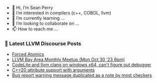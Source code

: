 - 👋 Hi, I’m Sean Perry
- 👀 I’m interested in compilers (c++, COBOL, llvm)
- 🌱 I’m currently learning ...
- 💞️ I’m looking to collaborate on ...
- 📫 How to reach me ...

<!---
s66perry/s66perry is a ✨ special ✨ repository because its `README.md` (this file) appears on your GitHub profile.
You can click the Preview link to take a look at your changes.
--->
### 📕 Latest LLVM Discourse Posts

<!-- DISCOURSE-LLVM:START -->
- [Forced Atomics](https://discourse.llvm.org/t/forced-atomics/74524#post_2)
- [LLVM Bay Area Monthly Meetup &lpar;Mon Oct 30 ‘23 6pm&rpar;](https://discourse.llvm.org/t/llvm-bay-area-monthly-meetup-mon-oct-30-23-6pm/74436#post_2)
- [CodeLite and llvm clang on windows x64, can&#39;t figure out debugger](https://discourse.llvm.org/t/codelite-and-llvm-clang-on-windows-x64-cant-figure-out-debugger/74478#post_8)
- [C++20 attribute support with arguments](https://discourse.llvm.org/t/c-20-attribute-support-with-arguments/74472#post_8)
- [Bug report warning message duplicated as a note by most checkers](https://discourse.llvm.org/t/bug-report-warning-message-duplicated-as-a-note-by-most-checkers/74480#post_2)
<!-- DISCOURSE-LLVM:END -->
